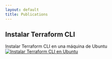 ```yaml
---
layout: default
title: Publications
---
```


## Instalar Terraform CLI
Instalar Terraform CLI en una máquina de Ubuntu
[![Instalar Terraform CLI en Ubuntu](https://img.youtube.com/vi/4l31VF6vzWM/0.jpg)](https://m.youtube.com/watch?v=4l31VF6vzWM)
